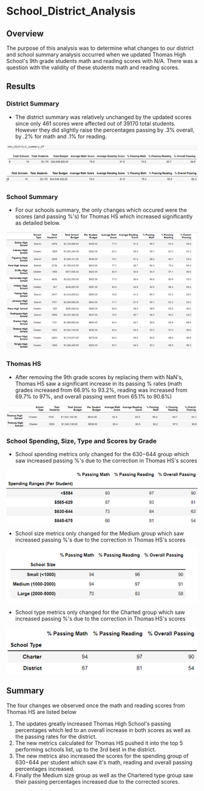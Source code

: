 # School_District_Analysis


## Overview
The purpose of this analysis was to determine what changes to our district and school summary analysis occurred when we updated Thomas High School's 9th grade students math and reading scores with N/A. There was a question with the validity of these students math and reading scores.

## Results

### District Summary 
* The district summary was relatively unchanged by the updated scores since only 461 scores were affected out of 39170 total students. However they did slightly raise the percentages passing by .3% overall, by .2% for math and .1% for reading.

![district_summary_comparison](https://github.com/sbull32/School_District_Analysis/blob/main/School_District_Analysis/Resources/district_summary_comparison.png)

### School Summary
* For our schools summary, the only changes which occured were the scores (and passing %'s) for Thomas HS which increased significantly as detailed below.

![school_summary_comparison](https://github.com/sbull32/School_District_Analysis/blob/main/School_District_Analysis/Resources/School_Summary_revised.png)

### Thomas HS
* After removing the 9th grade scores by replacing them with NaN's, Thomas HS saw a significant increase in its passing % rates (math grades increased from 66.9% to 93.2%, reading was increased from 69.7% to 97%, and overall passing went from 65.1% to 90.6%)

![Thomas_HS_summary](https://github.com/sbull32/School_District_Analysis/blob/main/School_District_Analysis/Resources/school_summary_comparison.png)

### School Spending, Size, Type and Scores by Grade
* School spending metrics only changed for the $630-$644 group which saw increased passing %'s due to the correction in Thomas HS's scores

![school_spending_comparison](https://github.com/sbull32/School_District_Analysis/blob/main/School_District_Analysis/Resources/school_scores_per_spending_revised.png)

* School size metrics only changed for the Medium group which saw increased passing %'s due to the correction in Thomas HS's scores

![school_size_comparison](https://github.com/sbull32/School_District_Analysis/blob/main/School_District_Analysis/Resources/school_scores_per_size_revised.png)

* School type metrics only changed for the Charted group which saw increased passing %'s due to the correction in Thomas HS's scores

![school_type_comparison](https://github.com/sbull32/School_District_Analysis/blob/main/School_District_Analysis/Resources/school_scores_per_type_revised.png)
 
## Summary

The four changes we observed once the math and reading scores from Thomas HS are listed below

1. The updates greatly increased Thomas High School's passing percentages which led to an overall increase in both scores as well as the passing rates for the district.
2. The new metrics calculated for Thomas HS pushed it into the top 5 performing schools list, up to the 3rd best in the district.
3. The new metrics also increased the scores for the spending group of $630-$644 per student which saw it's math, reading and overall passing percentages increased.
4. Finally the Medium size group as well as the Chartered type group saw their passing percentages increased due to the corrected scores.



